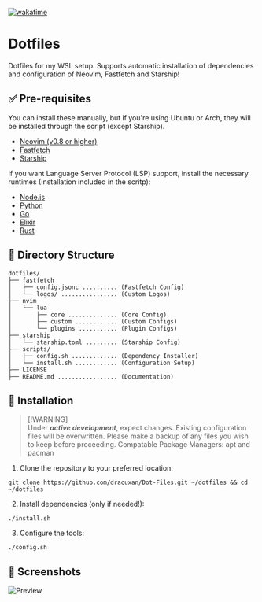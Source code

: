 [![wakatime](https://wakatime.com/badge/user/0d75cfc5-da70-41b7-b8c8-661ef9d8338b/project/9358976a-67c2-4357-8140-bd4a4c743b96.svg)](https://wakatime.com/badge/user/0d75cfc5-da70-41b7-b8c8-661ef9d8338b/project/9358976a-67c2-4357-8140-bd4a4c743b96)

# Dotfiles

Dotfiles for my WSL setup. Supports automatic installation of dependencies and configuration of Neovim, Fastfetch and Starship!

## ✅ Pre-requisites

You can install these manually, but if you're using Ubuntu or Arch, they will be installed through the script (except Starship).

- [Neovim (v0.8 or higher)](https://neovim.io/)
- [Fastfetch](https://github.com/fastfetch-cli/fastfetch)
- [Starship](https://starship.rs/)

If you want Language Server Protocol (LSP) support, install the necessary runtimes (Installation included in the scritp):

- [Node.js](https://nodejs.org/)
- [Python](https://www.python.org/)
- [Go](https://go.dev/)
- [Elixir](https://elixir-lang.org/)
- [Rust](https://www.rust-lang.org/)

## 📁 Directory Structure

```
dotfiles/
├── fastfetch
│   ├── config.jsonc .......... (Fastfetch Config)
│   └── logos/ ................ (Custom Logos)
├── nvim
│   └── lua
│       ├── core .............. (Core Config)
│       ├── custom ............ (Custom Configs)
│       └── plugins ........... (Plugin Configs)
├── starship
│   └── starship.toml ......... (Starship Config)
├── scripts/
│   ├── config.sh ............. (Dependency Installer)
│   └── install.sh ............ (Configuration Setup)
├── LICENSE
├── README.md ................. (Documentation)
```

## 🚀 Installation

> [!WARNING]\
> Under _**active development**_, expect changes. Existing configuration files will be overwritten. Please make a backup of any files you wish to keep before proceeding.
> Compatable Package Managers: apt and pacman

1. Clone the repository to your preferred location:

```
git clone https://github.com/dracuxan/Dot-Files.git ~/dotfiles && cd ~/dotfiles
```

2. Install dependencies (only if needed!):

```
./install.sh
```

3. Configure the tools:

```
./config.sh
```

## 📸 Screenshots

![Preview](https://github.com/user-attachments/assets/9d7a8281-d5b7-42e5-bd56-5a63797093cc)
